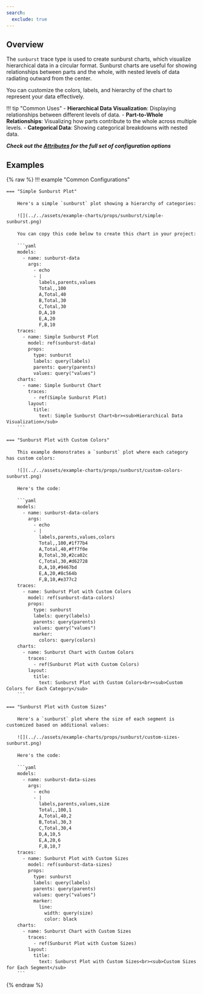 ```yaml
---
search:
  exclude: true
---
```

<!--start-->
## Overview

The `sunburst` trace type is used to create sunburst charts, which visualize hierarchical data in a circular format. Sunburst charts are useful for showing relationships between parts and the whole, with nested levels of data radiating outward from the center.

You can customize the colors, labels, and hierarchy of the chart to represent your data effectively.

!!! tip "Common Uses"
    - **Hierarchical Data Visualization**: Displaying relationships between different levels of data.
    - **Part-to-Whole Relationships**: Visualizing how parts contribute to the whole across multiple levels.
    - **Categorical Data**: Showing categorical breakdowns with nested data.

_**Check out the [Attributes](../configuration/Trace/Props/Sunburst/#attributes) for the full set of configuration options**_

## Examples

{% raw %}
!!! example "Common Configurations"

    === "Simple Sunburst Plot"

        Here's a simple `sunburst` plot showing a hierarchy of categories:

        ![](../../assets/example-charts/props/sunburst/simple-sunburst.png)

        You can copy this code below to create this chart in your project:

        ```yaml
        models:
          - name: sunburst-data
            args:
              - echo
              - |
                labels,parents,values
                Total,,100
                A,Total,40
                B,Total,30
                C,Total,30
                D,A,10
                E,A,20
                F,B,10
        traces:
          - name: Simple Sunburst Plot
            model: ref(sunburst-data)
            props:
              type: sunburst
              labels: query(labels)
              parents: query(parents)
              values: query("values")
        charts:
          - name: Simple Sunburst Chart
            traces:
              - ref(Simple Sunburst Plot)
            layout:
              title:
                text: Simple Sunburst Chart<br><sub>Hierarchical Data Visualization</sub>
        ```

    === "Sunburst Plot with Custom Colors"

        This example demonstrates a `sunburst` plot where each category has custom colors:

        ![](../../assets/example-charts/props/sunburst/custom-colors-sunburst.png)

        Here's the code:

        ```yaml
        models:
          - name: sunburst-data-colors
            args:
              - echo
              - |
                labels,parents,values,colors
                Total,,100,#1f77b4
                A,Total,40,#ff7f0e
                B,Total,30,#2ca02c
                C,Total,30,#d62728
                D,A,10,#9467bd
                E,A,20,#8c564b
                F,B,10,#e377c2
        traces:
          - name: Sunburst Plot with Custom Colors
            model: ref(sunburst-data-colors)
            props:
              type: sunburst
              labels: query(labels)
              parents: query(parents)
              values: query("values")
              marker:
                colors: query(colors)
        charts:
          - name: Sunburst Chart with Custom Colors
            traces:
              - ref(Sunburst Plot with Custom Colors)
            layout:
              title:
                text: Sunburst Plot with Custom Colors<br><sub>Custom Colors for Each Category</sub>
        ```

    === "Sunburst Plot with Custom Sizes"

        Here's a `sunburst` plot where the size of each segment is customized based on additional values:

        ![](../../assets/example-charts/props/sunburst/custom-sizes-sunburst.png)

        Here's the code:

        ```yaml
        models:
          - name: sunburst-data-sizes
            args:
              - echo
              - |
                labels,parents,values,size
                Total,,100,1
                A,Total,40,2
                B,Total,30,3
                C,Total,30,4
                D,A,10,5
                E,A,20,6
                F,B,10,7
        traces:
          - name: Sunburst Plot with Custom Sizes
            model: ref(sunburst-data-sizes)
            props:
              type: sunburst
              labels: query(labels)
              parents: query(parents)
              values: query("values")
              marker:
                line:
                  width: query(size)
                  color: black
        charts:
          - name: Sunburst Chart with Custom Sizes
            traces:
              - ref(Sunburst Plot with Custom Sizes)
            layout:
              title:
                text: Sunburst Plot with Custom Sizes<br><sub>Custom Sizes for Each Segment</sub>
        ```

{% endraw %}
<!--end-->